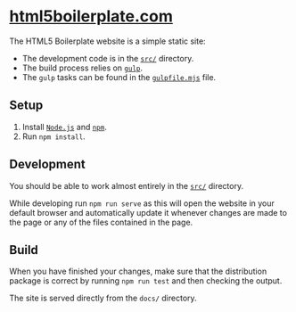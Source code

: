 # [html5boilerplate.com](https://html5boilerplate.com/)

The HTML5 Boilerplate website is a simple static site:

* The development code is in the [`src/`](src) directory.
* The build process relies on [`gulp`](https://gulpjs.com/).
* The `gulp` tasks can be found in the [`gulpfile.mjs`](gulpfile.mjs)
  file.

## Setup

1. Install [`Node.js`](https://nodejs.org/) and
   [`npm`](https://docs.npmjs.com/getting-started/installing-node).
2. Run `npm install`.

## Development

You should be able to work almost entirely in the [`src/`](src)
directory.

While developing run `npm run serve` as this will open the website
in your default browser and automatically update it whenever changes
are made to the page or any of the files contained in the page.

## Build

When you have finished your changes, make sure that the distribution
package is correct by running `npm run test` and then checking the
output.

The site is served directly from the `docs/` directory.
